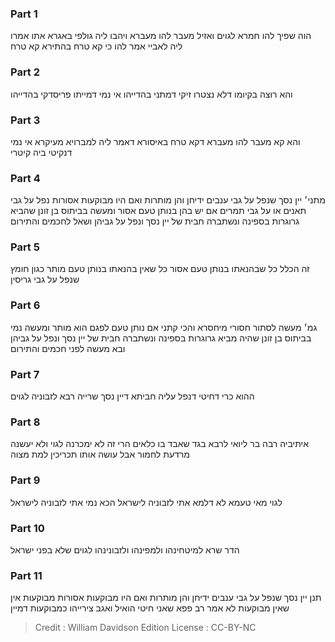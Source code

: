 
### Part 1
הוה שפיך להו חמרא לגוים ואזיל מעבר להו מעברא ויהבו ליה גולפי באגרא אתו אמרו ליה לאביי אמר להו כי קא טרח בהתירא קא טרח

### Part 2
והא רוצה בקיומו דלא נצטרו זיקי דמתני בהדייהו אי נמי דמייתו פריסדקי בהדייהו

### Part 3
והא קא מעבר להו מעברא דקא טרח באיסורא דאמר ליה למברויא מעיקרא אי נמי דנקיטי ביה קיטרי

### Part 4
מתני׳ יין נסך שנפל על גבי ענבים ידיחן והן מותרות ואם היו מבוקעות אסורות נפל על גבי תאנים או על גבי תמרים אם יש בהן בנותן טעם אסור ומעשה בביתוס בן זונן שהביא גרוגרות בספינה ונשתברה חבית של יין נסך ונפל על גביהן ושאל לחכמים והתירום

### Part 5
זה הכלל כל שבהנאתו בנותן טעם אסור כל שאין בהנאתו בנותן טעם מותר כגון חומץ שנפל על גבי גריסין

### Part 6
גמ׳ מעשה לסתור חסורי מיחסרא והכי קתני אם נותן טעם לפגם הוא מותר ומעשה נמי בביתוס בן זונן שהיה מביא גרוגרות בספינה ונשתברה חבית של יין נסך ונפל על גביהן ובא מעשה לפני חכמים והתירום 

### Part 7
ההוא כרי דחיטי דנפל עליה חביתא דיין נסך שרייה רבא לזבוניה לגוים 

### Part 8
איתיביה רבה בר ליואי לרבא בגד שאבד בו כלאים הרי זה לא ימכרנה לגוי ולא יעשנה מרדעת לחמור אבל עושה אותו תכריכין למת מצוה 

### Part 9
לגוי מאי טעמא לא דלמא אתי לזבוניה לישראל הכא נמי אתי לזבוניה לישראל

### Part 10
הדר שרא למיטחינהו ולמפינהו ולזבונינהו לגוים שלא בפני ישראל 

### Part 11
תנן יין נסך שנפל על גבי ענבים ידיחן והן מותרות ואם היו מבוקעות אסורות מבוקעות אין שאין מבוקעות לא אמר רב פפא שאני חיטי הואיל ואגב צירייהו כמבוקעות דמיין

>Credit : William Davidson Edition
>License : CC-BY-NC